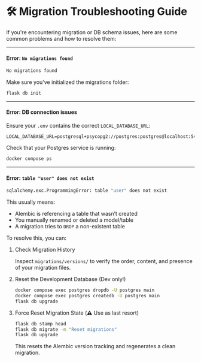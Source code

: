 # 🛠️ Migration Troubleshooting Guide

If you're encountering migration or DB schema issues, here are some common problems and how to resolve them:

---

#### Error: `No migrations found`

```bash
No migrations found
```

Make sure you've initialized the migrations folder:

```bash
flask db init
```

---

#### Error: DB connection issues

Ensure your `.env` contains the correct `LOCAL_DATABASE_URL`:

```env
LOCAL_DATABASE_URL=postgresql+psycopg2://postgres:postgres@localhost:5432/main
```

Check that your Postgres service is running:

```bash
docker compose ps
```

---

#### Error: `table "user" does not exist`

```bash
sqlalchemy.exc.ProgrammingError: table "user" does not exist
```

This usually means:

- Alembic is referencing a table that wasn’t created
- You manually renamed or deleted a model/table
- A migration tries to `DROP` a non-existent table

To resolve this, you can:

1. Check Migration History

    Inspect `migrations/versions/` to verify the order, content, and presence of your migration files.

2. Reset the Development Database (Dev only!)

    ```bash
    docker compose exec postgres dropdb -U postgres main
    docker compose exec postgres createdb -U postgres main
    flask db upgrade
    ```

3. Force Reset Migration State (⚠️ Use as last resort)

    ```bash
    flask db stamp head
    flask db migrate -m "Reset migrations"
    flask db upgrade
    ```

    This resets the Alembic version tracking and regenerates a clean migration.
